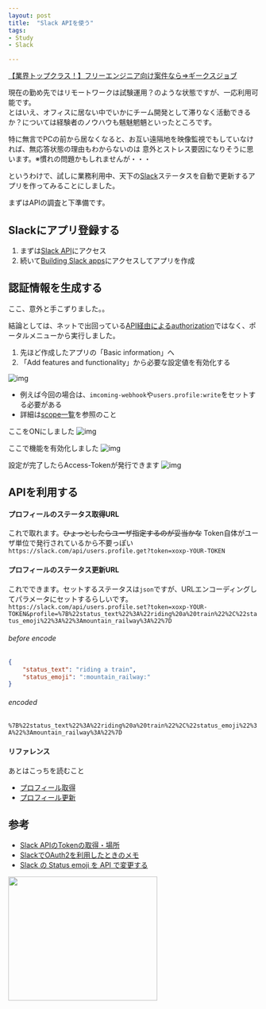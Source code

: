 ```yaml
---
layout: post
title:  "Slack APIを使う"
tags:
- Study
- Slack

---
```


<a href="https://px.a8.net/svt/ejp?a8mat=2TOVAX+4NATRM+2OGI+64C3M" target="_blank" rel="nofollow">【業界トップクラス！】フリーエンジニア向け案件なら⇒ギークスジョブ</a>
<img border="0" width="1" height="1" src="https://www13.a8.net/0.gif?a8mat=2TOVAX+4NATRM+2OGI+64C3M" alt="">

現在の勤め先ではリモートワークは試験運用？のような状態ですが、一応利用可能です。  
とはいえ、オフィスに居ない中でいかにチーム開発として滞りなく活動できるか？については経験者のノウハウも魑魅魍魎といったところです。  

特に無言でPCの前から居なくなると、お互い遠隔地を映像監視でもしていなければ、無応答状態の理由もわからないのは
意外とストレス要因になりそうに思います。※慣れの問題かもしれませんが・・・

というわけで、試しに業務利用中、天下の[Slack][Slack]ステータスを自動で更新するアプリを作ってみることにしました。

まずはAPIの調査と下準備です。

## Slackにアプリ登録する
1. まずは[Slack API][Slack_API]にアクセス
2. 続いて[Building Slack apps][Slack_API_apps]にアクセスしてアプリを作成

## 認証情報を生成する
ここ、意外と手こずりました。。

結論としては、ネットで出回っている[API経由によるauthorization](https://api.slack.com/docs/oauth)ではなく、ポータルメニューから実行しました。
1. 先ほど作成したアプリの「Basic information」へ
2. 「Add features and functionality」から必要な設定値を有効化する

![img](https://watarusuzuki.github.io/images/Add-features-and-functionality.png)

* 例えば今回の場合は、`imcoming-webhook`や`users.profile:write`をセットする必要がある
* 詳細は[scope一覧](https://api.slack.com/docs/oauth-scopes)を参照のこと

ここをONにしました
![img](https://watarusuzuki.github.io/images/Imcoming-Webhooks.png)  

ここで機能を有効化しました
![img](https://watarusuzuki.github.io/images/Permission-Scopes.png)  

設定が完了したらAccess-Tokenが発行できます  ![img](https://watarusuzuki.github.io/images/OAuth-and-Permissions.png)


## APIを利用する

#### プロフィールのステータス取得URL
これで取れます。~~ひょっとしたらユーザ指定するのが妥当かな~~
Token自体がユーザ単位で発行されているから不要っぽい  
`https://slack.com/api/users.profile.get?token=xoxp-YOUR-TOKEN`

#### プロフィールのステータス更新URL
これでできます。セットするステータスは`json`ですが、URLエンコーディングしてパラメータにセットするらしいです。    
`https://slack.com/api/users.profile.set?token=xoxp-YOUR-TOKEN&profile=%7B%22status_text%22%3A%22riding%20a%20train%22%2C%22status_emoji%22%3A%22%3Amountain_railway%3A%22%7D`

###### before encode
```json
{
    "status_text": "riding a train",
    "status_emoji": ":mountain_railway:"
}
```

###### encoded
`%7B%22status_text%22%3A%22riding%20a%20train%22%2C%22status_emoji%22%3A%22%3Amountain_railway%3A%22%7D`


#### リファレンス
あとはこっちを読むこと
* [プロフィール取得](https://api.slack.com/methods/users.profile.get)
* [プロフィール更新](https://api.slack.com/methods/users.profile.set)

## 参考
* [Slack APIのTokenの取得・場所](http://qiita.com/ykhirao/items/0d6b9f4a0cc626884dbb)
* [SlackでOAuth2を利用したときのメモ](http://qiita.com/subarunari/items/3e4c6060fcefd4c65257)
* [Slack の Status emoji を API で変更する](http://qiita.com/tanjo/items/63fef4b66c020a067449)

<a href="https://px.a8.net/svt/ejp?a8mat=2TOVAX+50ED2Q+3UES+5ZMCH" target="_blank" rel="nofollow">
<img border="0" width="300" height="250" alt="" src="https://www21.a8.net/svt/bgt?aid=170801529303&wid=001&eno=01&mid=s00000017938001006000&mc=1"></a>
<img border="0" width="1" height="1" src="https://www11.a8.net/0.gif?a8mat=2TOVAX+50ED2Q+3UES+5ZMCH" alt="">

[Slack]: https://slack.com
[Slack_API]: https://api.slack.com/
[Slack_API_apps]: https://api.slack.com/slack-apps
